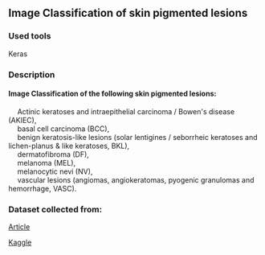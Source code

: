 ## Image Classification of skin pigmented lesions

### Used tools
Keras

### Description

#### Image Classification of the following skin pigmented lesions:
&emsp; Actinic keratoses and intraepithelial carcinoma / Bowen's disease (AKIEC),  
&emsp; basal cell carcinoma (BCC),  
&emsp; benign keratosis-like lesions (solar lentigines / seborrheic keratoses and lichen-planus & like keratoses, BKL),  
&emsp; dermatofibroma (DF),  
&emsp; melanoma (MEL),  
&emsp; melanocytic nevi (NV),  
&emsp; vascular lesions (angiomas, angiokeratomas, pyogenic granulomas and hemorrhage, VASC).  

### Dataset collected from:

[Article](https://www.nature.com/articles/s41591-020-0942-0)

[Kaggle](https://www.kaggle.com/datasets/surajghuwalewala/ham1000-segmentation-and-classification)
